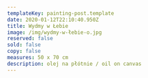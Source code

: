 ```yaml
---
templateKey: painting-post.template
date: 2020-01-12T22:10:40.950Z
title: Wydmy w Łebie
image: /img/wydmy-w-łebie-o.jpg
reserved: false
sold: false
copy: false
measures: 50 x 70 cm
description: olej na płótnie / oil on canvas
---
```


